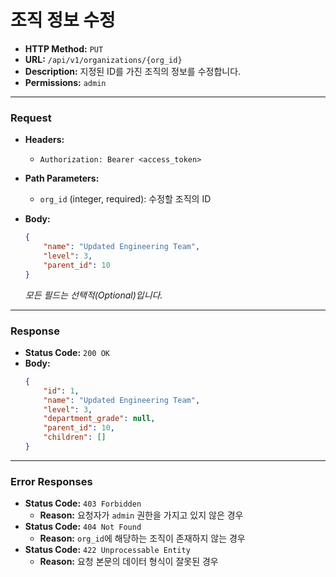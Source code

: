# 조직 정보 수정

- **HTTP Method:** `PUT`
- **URL:** `/api/v1/organizations/{org_id}`
- **Description:** 지정된 ID를 가진 조직의 정보를 수정합니다.
- **Permissions:** `admin`

---

### Request

- **Headers:**
    - `Authorization: Bearer <access_token>`
- **Path Parameters:**
    - `org_id` (integer, required): 수정할 조직의 ID

- **Body:**
    ```json
    {
        "name": "Updated Engineering Team",
        "level": 3,
        "parent_id": 10
    }
    ```
    *모든 필드는 선택적(Optional)입니다.*

---

### Response

- **Status Code:** `200 OK`
- **Body:**
    ```json
    {
        "id": 1,
        "name": "Updated Engineering Team",
        "level": 3,
        "department_grade": null,
        "parent_id": 10,
        "children": []
    }
    ```

---

### Error Responses

- **Status Code:** `403 Forbidden`
    - **Reason:** 요청자가 `admin` 권한을 가지고 있지 않은 경우
- **Status Code:** `404 Not Found`
    - **Reason:** `org_id`에 해당하는 조직이 존재하지 않는 경우
- **Status Code:** `422 Unprocessable Entity`
    - **Reason:** 요청 본문의 데이터 형식이 잘못된 경우
